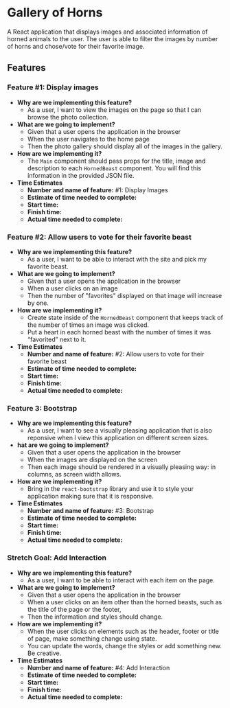 # Gallery of Horns

A React application that displays images and associated information of horned animals to the user. The user is able to filter the images by number of horns and chose/vote for their favorite image.

## Features

### Feature #1: Display images

* **Why are we implementing this feature?**
  * As a user, I want to view the images on the page so that I can browse the photo collection.
* **What are we going to implement?**
  * Given that a user opens the application in the browser
  * When the user navigates to the home page
  * Then the photo gallery should display all of the images in the gallery.
* **How are we implementing it?**
  * The `Main` component should pass props for the title, image and description to each `HornedBeast` component. You will find this information in the provided JSON file.
* **Time Estimates**
  * **Number and name of feature:** #1: Display Images
  * **Estimate of time needed to complete:**
  * **Start time:**
  * **Finish time:**
  * **Actual time needed to complete:**

### Feature #2: Allow users to vote for their favorite beast

* **Why are we implementing this feature?**
  * As a user, I want to be able to interact with the site and pick my favorite beast.
* **What are we going to implement?**
  * Given that a user opens the application in the browser
  * When a user clicks on an image
  * Then the number of "favorites" displayed on that image will increase by one.
* **How are we implementing it?**
  * Create state inside of the `HornedBeast` component that keeps track of the number of times an image was clicked.
  * Put a heart in each horned beast with the number of times it was “favorited” next to it.
* **Time Estimates**
  * **Number and name of feature:** #2: Allow users to vote for their favorite beast
  * **Estimate of time needed to complete:**
  * **Start time:**
  * **Finish time:**
  * **Actual time needed to complete:**

### Feature 3: Bootstrap

* **Why are we implementing this feature?**
  * As a user, I want to see a visually pleasing application that is also reponsive when I view this application on different screen sizes.
* **hat are we going to implement?**
  * Given that a user opens the application in the browser
  * When the images are displayed on the screen
  * Then each image should be rendered in a visually pleasing way: in columns, as screen width allows.
* **How are we implementing it?**
  * Bring in the `react-bootstrap` library and use it to style your application making sure that it is responsive.
* **Time Estimates**
  * **Number and name of feature:** #3: Bootstrap
  * **Estimate of time needed to complete:**
  * **Start time:**
  * **Finish time:**
  * **Actual time needed to complete:**

### Stretch Goal: Add Interaction

* **Why are we implementing this feature?**
  * As a user, I want to be able to interact with each item on the page.
* **What are we going to implement?**
  * Given that a user opens the application in the browser
  * When a user clicks on an item other than the horned beasts, such as the title of the page or the footer,
  * Then the information and styles should change.
* **How are we implementing it?**
  * When the user clicks on elements such as the header, footer or title of page, make something change using state.
  * You can update the words, change the styles or add something new. Be creative.
* **Time Estimates**
  * **Number and name of feature:** #4: Add Interaction
  * **Estimate of time needed to complete:**
  * **Start time:**
  * **Finish time:**
  * **Actual time needed to complete:**
